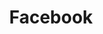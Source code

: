 ---
# This topic lives at
# https://digital.gov/topics/facebook

# Topic Title
title: "Facebook"

# description — keep it short and clear
# summary: ""

# Weight
weight: 1

# For more information on managing topics,
# see https://github.com/GSA/digitalgov.gov/wiki/topics
---